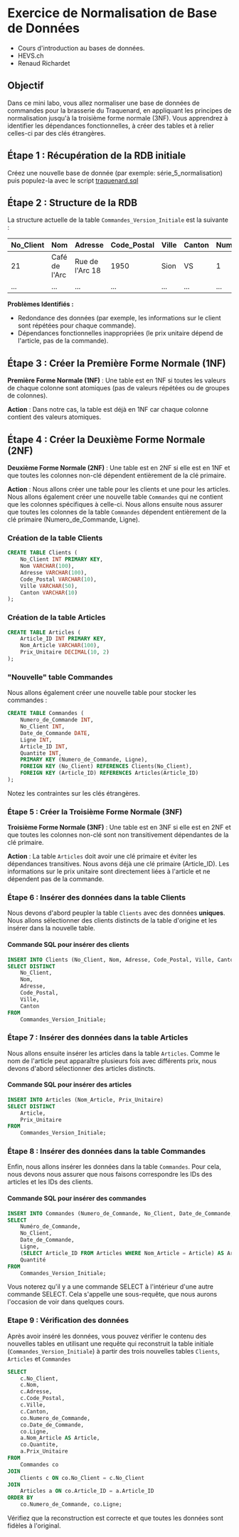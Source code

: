 # Exercice de Normalisation de Base de Données

* Cours d'introduction au bases de données.
* HEVS.ch
* Renaud Richardet

## Objectif
Dans ce mini labo, vous allez normaliser une base de données de commandes pour la brasserie du Traquenard, en appliquant les principes de normalisation jusqu'à la troisième forme normale (3NF). Vous apprendrez à identifier les dépendances fonctionnelles, à créer des tables et à relier celles-ci par des clés étrangères.

## Étape 1 : Récupération de la RDB initiale

Créez une nouvelle base de donnée (par exemple: série_5_normalisation) puis populez-la avec le script [traquenard.sql](traquenard.sql)


## Étape 2 : Structure de la RDB

La structure actuelle de la table `Commandes_Version_Initiale` est la suivante :

| No_Client | Nom                | Adresse            | Code_Postal | Ville | Canton | Numéro_de_Commande | Date_de_Commande | Ligne | Article                | Quantité | Prix_Unitaire |
|-----------|--------------------|--------------------|-------------|-------|--------|--------------------|------------------|-------|------------------------|----------|---------------|
| 21        | Café de l'Arc      | Rue de l'Arc 18    | 1950        | Sion  | VS     | 1                  | 24.09.2024       | 1     | Pale Ale               | 12       | 2.8           |
| ...       | ...                | ...                | ...         | ...   | ...    | ...                | ...              | ...   | ...                    | ...      | ...           |

**Problèmes Identifiés :**
- Redondance des données (par exemple, les informations sur le client sont répétées pour chaque commande).
- Dépendances fonctionnelles inappropriées (le prix unitaire dépend de l'article, pas de la commande).

## Étape 3 : Créer la Première Forme Normale (1NF)

**Première Forme Normale (1NF)** : Une table est en 1NF si toutes les valeurs de chaque colonne sont atomiques (pas de valeurs répétées ou de groupes de colonnes).

**Action** : Dans notre cas, la table est déjà en 1NF car chaque colonne contient des valeurs atomiques. 

## Étape 4 : Créer la Deuxième Forme Normale (2NF)

**Deuxième Forme Normale (2NF)** : Une table est en 2NF si elle est en 1NF et que toutes les colonnes non-clé dépendent entièrement de la clé primaire.

**Action** : Nous allons créer une table pour les clients et une pour les articles. Nous allons également créer une nouvelle table `Commandes` qui ne contient que les colonnes spécifiques à celle-ci.
Nous allons ensuite nous assurer que toutes les colonnes de la table `Commandes` dépendent entièrement de la clé primaire (Numero_de_Commande, Ligne).



### Création de la table Clients

```sql
CREATE TABLE Clients (
    No_Client INT PRIMARY KEY,
    Nom VARCHAR(100),
    Adresse VARCHAR(100),
    Code_Postal VARCHAR(10),
    Ville VARCHAR(50),
    Canton VARCHAR(10)
);
```

### Création de la table Articles

```sql
CREATE TABLE Articles (
    Article_ID INT PRIMARY KEY,
    Nom_Article VARCHAR(100),
    Prix_Unitaire DECIMAL(10, 2)
);
```

### "Nouvelle" table Commandes

Nous allons également créer une nouvelle table pour stocker les commandes :

```sql
CREATE TABLE Commandes (
    Numero_de_Commande INT,
    No_Client INT,
    Date_de_Commande DATE,
    Ligne INT,
    Article_ID INT,
    Quantite INT,
    PRIMARY KEY (Numero_de_Commande, Ligne),
    FOREIGN KEY (No_Client) REFERENCES Clients(No_Client),
    FOREIGN KEY (Article_ID) REFERENCES Articles(Article_ID)
);
```

Notez les contraintes sur les clés étrangères.


### Étape 5 : Créer la Troisième Forme Normale (3NF)

**Troisième Forme Normale (3NF)** : Une table est en 3NF si elle est en 2NF et que toutes les colonnes non-clé sont non transitivement dépendantes de la clé primaire.

**Action** : La table `Articles` doit avoir une clé primaire et éviter les dépendances transitives. Nous avons déjà une clé primaire (Article_ID). Les informations sur le prix unitaire sont directement liées à l'article et ne dépendent pas de la commande.




### Étape 6 : Insérer des données dans la table Clients

Nous devons d'abord peupler la table `Clients` avec des données **uniques**. Nous allons sélectionner des clients distincts de la table d'origine et les insérer dans la nouvelle table.

#### Commande SQL pour insérer des clients

```sql
INSERT INTO Clients (No_Client, Nom, Adresse, Code_Postal, Ville, Canton)
SELECT DISTINCT 
    No_Client, 
    Nom, 
    Adresse, 
    Code_Postal, 
    Ville, 
    Canton
FROM
    Commandes_Version_Initiale;
```

### Étape 7 : Insérer des données dans la table Articles

Nous allons ensuite insérer les articles dans la table `Articles`. Comme le nom de l'article peut apparaître plusieurs fois avec différents prix, nous devons d'abord sélectionner des articles distincts.

#### Commande SQL pour insérer des articles

```sql
INSERT INTO Articles (Nom_Article, Prix_Unitaire)
SELECT DISTINCT 
    Article, 
    Prix_Unitaire
FROM
    Commandes_Version_Initiale;
```

### Étape 8 : Insérer des données dans la table Commandes

Enfin, nous allons insérer les données dans la table `Commandes`. Pour cela, nous devons nous assurer que nous faisons correspondre les IDs des articles et les IDs des clients.

#### Commande SQL pour insérer des commandes

```sql
INSERT INTO Commandes (Numero_de_Commande, No_Client, Date_de_Commande, Ligne, Article_ID, Quantite)
SELECT 
    Numéro_de_Commande, 
    No_Client, 
    Date_de_Commande, 
    Ligne, 
    (SELECT Article_ID FROM Articles WHERE Nom_Article = Article) AS Article_ID,
    Quantité
FROM
    Commandes_Version_Initiale;
```

Vous noterez qu'il y a une commande SELECT à l'intérieur d'une autre commande SELECT. Cela s'appelle une sous-requête, que nous aurons l'occasion de voir dans quelques cours.


### Etape 9 : Vérification des données

Après avoir inséré les données, vous pouvez vérifier le contenu des nouvelles tables en utilisant une requête qui reconstruit la table initiale (`Commandes_Version_Initiale`) à partir des trois nouvelles tables `Clients`, `Articles` et `Commandes`

```sql
SELECT 
    c.No_Client,
    c.Nom,
    c.Adresse,
    c.Code_Postal,
    c.Ville,
    c.Canton,
    co.Numero_de_Commande,
    co.Date_de_Commande,
    co.Ligne,
    a.Nom_Article AS Article,
    co.Quantite,
    a.Prix_Unitaire
FROM 
    Commandes co
JOIN 
    Clients c ON co.No_Client = c.No_Client
JOIN 
    Articles a ON co.Article_ID = a.Article_ID
ORDER BY 
    co.Numero_de_Commande, co.Ligne;
```

Vérifiez que la reconstruction est correcte et que toutes les données sont fidèles à l'original.
